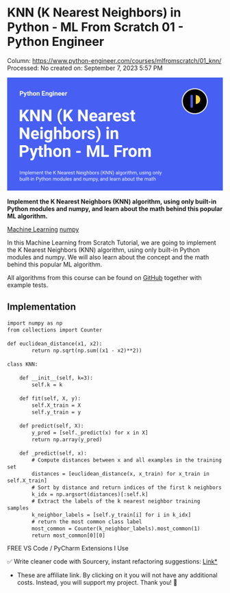 # KNN (K Nearest Neighbors) in Python - ML From Scratch 01 - Python Engineer

Column: https://www.python-engineer.com/courses/mlfromscratch/01_knn/
Processed: No
created on: September 7, 2023 5:57 PM

![01_knn.png](KNN%20(K%20Nearest%20Neighbors)%20in%20Python%20-%20ML%20From%20Scra%20444e6dc3657e4f9aa68bad408c0709b2/01_knn.png)

**Implement the K Nearest Neighbors (KNN) algorithm, using only built-in Python modules and numpy, and learn about the math behind this popular ML algorithm.**

[Machine Learning](https://www.python-engineer.com/tags/#machine-learning)   [numpy](https://www.python-engineer.com/tags/#numpy)

In this Machine Learning from Scratch Tutorial, we are going to implement the K Nearest Neighbors (KNN) algorithm, using only built-in Python modules and numpy. We will also learn about the concept and the math behind this popular ML algorithm.

All algorithms from this course can be found on [GitHub](https://github.com/patrickloeber/MLfromscratch) together with example tests.

## Implementation

```
import numpy as np
from collections import Counter

def euclidean_distance(x1, x2):
        return np.sqrt(np.sum((x1 - x2)**2))

class KNN:

    def __init__(self, k=3):
        self.k = k

    def fit(self, X, y):
        self.X_train = X
        self.y_train = y

    def predict(self, X):
        y_pred = [self._predict(x) for x in X]
        return np.array(y_pred)

    def _predict(self, x):
        # Compute distances between x and all examples in the training set
        distances = [euclidean_distance(x, x_train) for x_train in self.X_train]
        # Sort by distance and return indices of the first k neighbors
        k_idx = np.argsort(distances)[:self.k]
        # Extract the labels of the k nearest neighbor training samples
        k_neighbor_labels = [self.y_train[i] for i in k_idx]
        # return the most common class label
        most_common = Counter(k_neighbor_labels).most_common(1)
        return most_common[0][0]

```

FREE VS Code / PyCharm Extensions I Use

✅ Write cleaner code with Sourcery, instant refactoring suggestions: [Link*](https://sourcery.ai/?utm_source=youtube&utm_campaign=pythonengineer)

* These are affiliate link. By clicking on it you will not have any additional costs. Instead, you will support my project. Thank you! 🙏